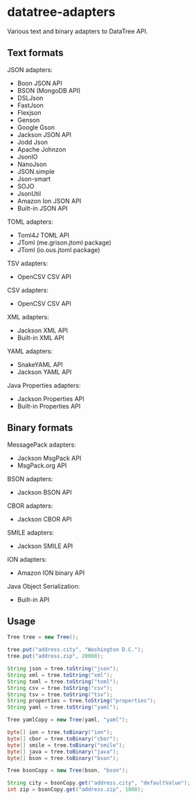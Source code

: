 # datatree-adapters
Various text and binary adapters to DataTree API.

## Text formats
JSON adapters:

- Boon JSON API
- BSON (MongoDB API)
- DSLJson
- FastJson
- Flexjson
- Genson
- Google Gson
- Jackson JSON API
- Jodd Json
- Apache Johnzon
- JsonIO
- NanoJson
- JSON.simple
- Json-smart
- SOJO
- JsonUtil
- Amazon Ion JSON API
- Built-in JSON API

TOML adapters:

- Toml4J TOML API
- JToml (me.grison.jtoml package)
- JToml (io.ous.jtoml package)

TSV adapters:

- OpenCSV CSV API

CSV adapters:

- OpenCSV CSV API

XML adapters:

- Jackson XML API
- Built-in XML API

YAML adapters:

- SnakeYAML API
- Jackson YAML API

Java Properties adapters:

- Jackson Properties API 
- Built-in Properties API

## Binary formats
MessagePack adapters:

- Jackson MsgPack API
- MsgPack.org API

BSON adapters:

- Jackson BSON API

CBOR adapters:

- Jackson CBOR API

SMILE adapters:

- Jackson SMILE API

ION adapters:

- Amazon ION binary API

Java Object Serialization:

- Built-in API

## Usage

```java
Tree tree = new Tree();

tree.put("address.city", "Washington D.C.");
tree.put("address.zip", 20000);

String json = tree.toString("json");
String xml = tree.toString("xml");
String toml = tree.toString("toml");
String csv = tree.toString("csv");
String tsv = tree.toString("tsv");
String properties = tree.toString("properties");
String yaml = tree.toString("yaml");

Tree yamlCopy = new Tree(yaml, "yaml");

byte[] ion = tree.toBinary("ion");
byte[] cbor = tree.toBinary("cbor");
byte[] smile = tree.toBinary("smile");
byte[] java = tree.toBinary("java");
byte[] bson = tree.toBinary("bson");

Tree bsonCopy = new Tree(bson, "bson");

String city = bsonCopy.get("address.city", "defaultValue");
int zip = bsonCopy.get("address.zip", 1000);
```
